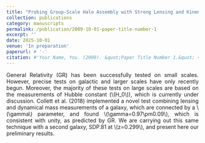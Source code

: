 ```yaml
---
title: "Probing Group-Scale Halo Assembly with Strong Lensing and Kinematics"
collection: publications
category: manuscripts
permalink: /publication/2009-10-01-paper-title-number-1
excerpt: ''
date: 2025-10-01
venue: 'In preparation'
paperurl: # '-'
citation: #'Your Name, You. (2009). &quot;Paper Title Number 1.&quot; <i>Journal 1</i>. 1(1).'
---
```

<div style="text-align: justify">
General Relativity (GR) has been successfully tested on small scales. However, precise tests on galactic and larger scales have only recently begun. Moreover, the majority of these tests on large scales are based on the measurements of Hubble constant (\(H_0\)), which is currently under discussion. Collett et al. (2018) implemented a novel test combining lensing and dynamical mass measurements of a galaxy, which are connected by a \(\gamma\) parameter, and found \(\gamma=0.97\pm0.09\), which is consistent with unity, as predicted by GR. We are carrying out this same technique with a second galaxy, SDP.81 at \(z=0.299\), and present here our preliminary results. 
</div>

